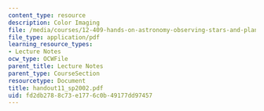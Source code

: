 ```yaml
---
content_type: resource
description: Color Imaging
file: /media/courses/12-409-hands-on-astronomy-observing-stars-and-planets-spring-2002/fd2db2788c73e1776c0b49177dd97457_handout11_sp2002.pdf
file_type: application/pdf
learning_resource_types:
- Lecture Notes
ocw_type: OCWFile
parent_title: Lecture Notes
parent_type: CourseSection
resourcetype: Document
title: handout11_sp2002.pdf
uid: fd2db278-8c73-e177-6c0b-49177dd97457
---
```

